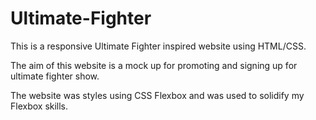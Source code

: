 # Ultimate-Fighter
This is a responsive Ultimate Fighter inspired website using HTML/CSS.

The aim of this website is a mock up for promoting and signing up for ultimate fighter show.

The website was styles using CSS Flexbox and was used to solidify my Flexbox skills.
